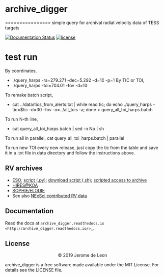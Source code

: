 # archive_digger
================
simple query for archival radial velocity data of TESS targets

[![Documentation Status](https://readthedocs.org/projects/archive-digger/badge/?version=latest)](https://archive-digger.readthedocs.io/en/latest/?badge=latest)
[![license](http://img.shields.io/badge/license-MIT-blue.svg?style=flat)](https://github.com/dfm/emcee/blob/master/LICENSE)

# test run
By coordinates,
* ./query_harps -ra=279.271 -dec=5.292 -d=10 -p=1
By TIC or TOI,
* ./query_harps -toi=704.01 -fov -d=10


To remake batch script, 
* cat ../data/tics_from_alerts.txt | while read tic; do echo ./query_harps -tic=$tic -d=30 -fov -o=../all_tois -a; done > query_all_toi_harps.batch

To run N-th line, 
* cat query_all_toi_harps.batch  | sed -n Np | sh

To run all in parallel,
cat query_all_toi_harps.batch | parallel

To run new TOI every new release, just copy the tic from the table and save it in a .txt file in data directory and follow the instructions above.

## RV archives
* [ESO](http://archive.eso.org/cms.html); [script (.py)](http://archive.eso.org/programmatic/eso_ssa.py); [download script (.sh)](http://archive.eso.org/cms/faq/instant-download-how-does-the-download-script-work.html); [scripted access to archive](http://archive.eso.org/programmatic/#SCRIPT)
* [HIRES@KOA](https://koa.ipac.caltech.edu/UserGuide/#hires)
* [SOPHIE/ELODIE](http://atlas.obs-hp.fr/)
* See also [NExSci contributed RV data](https://exoplanetarchive.ipac.caltech.edu/docs/contributed_data.html)

Documentation
-------------

Read the docs at `archive_digger.readthedocs.io <http://archive_digger.readthedocs.io/>`_.

License
-------

<center>
&copy; 2019 Jerome de Leon
</center>

archive_digger is a free software made available under the MIT License. For details see
the LICENSE file.
